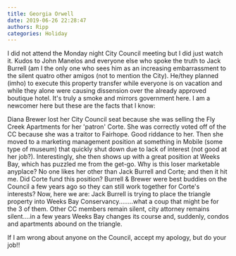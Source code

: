 ```yaml
---
title: Georgia Orwell
date: 2019-06-26 22:28:47
authors: Ripp
categories: Holiday
---
```


 I did not attend the Monday night  City Council meeting but I did just watch it. Kudos to John Manelos and everyone else who spoke the truth to Jack Burrell (am I the only one who sees him as an increasing embarrassment to the silent quatro other amigos (not to mention the City).  He/they planned (imho) to execute this property transfer while everyone is on vacation and while they alone were causing dissension over the already approved boutique hotel.  It's truly a smoke and mirrors government here.  I am a newcomer here but these are the facts that I know:

Diana Brewer lost her City Council seat because she was selling the Fly Creek Apartments for her 'patron' Corte. She was correctly voted off of the CC because she was a traitor to Fairhope.  Good riddance to her.   Then she moved to a marketing management position at something in Mobile (some type of museum) that quickly shut down due to lack of interest (not good at her job?).   Interestingly, she then shows up with a great position at Weeks Bay, which has puzzled me from the get-go.  Why is this loser marketable anyplace?   No one likes her other than Jack Burrell and Corte;  and then it hit me.    Did Corte fund this position?   Burrell &amp; Brewer were best buddies on the Council a few years ago so they can still work together for Corte's interests?    Now, here we are:  Jack Burrell is trying to place the triangle property into Weeks Bay Conservancy........what a coup that might be for the 3 of them.  Other CC members remain silent, city attorney remains silent....in a few years Weeks Bay changes its course and, suddenly, condos and apartments abound on the triangle.


If I am wrong about anyone on the Council,  accept my apology, but do your job!!